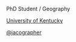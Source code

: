 PhD Student / Geography

[University of Kentucky](https://geography.as.uky.edu/users/jsa324)

[@jacographer](https://twitter.com/jacographer)

